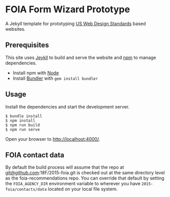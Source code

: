 # FOIA Form Wizard Prototype

A Jekyll template for prototyping [US Web Design
Standards][uswds-site] based websites.


## Prerequisites

This site uses [Jeykll][jekyll-site] to build and serve the website
and [npm][npm-site] to manage dependencies.

- Install npm with [Node][node-download]
- Install [Bundler](https://bundler.io/) with `gem install bundler`


## Usage

Install the dependencies and start the development server.

    $ bundle install
    $ npm install
    $ npm run build
    $ npm run serve

Open your browser to [http://localhost:4000/](http://localhost:4000/).

## FOIA contact data

By default the build process will assume that the repo at git@github.com:18F/2015-foia.git
is checked out at the same directory level as the foia-recommendations repo. You can
override that default by setting the `FOIA_AGENCY_DIR` environment variable
to wherever you have `2015-foia/contacts/data` located on your local file system.


[jekyll-site]: https://jekyllrb.com/
[node-download]: https://nodejs.org/en/download/
[npm-site]: https://www.npmjs.com/
[uswds-site]: https://standards.usa.gov/
